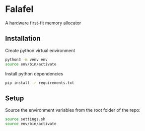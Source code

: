 # Falafel
A hardware first-fit memory allocator

## Installation
Create python virtual environment

```bash
python3 -m venv env
source env/bin/activate
```

Install python dependencies

```bash
pip install -r requirements.txt
```

## Setup
Source the environment variables from the root folder of the repo:
```bash
source settings.sh
source env/bin/activate
```
